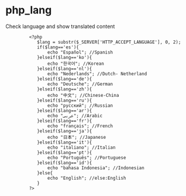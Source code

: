 # php_lang
Check language and show translated content

             <?php
                $lang = substr($_SERVER['HTTP_ACCEPT_LANGUAGE'], 0, 2); 
                if($lang=='es'){
                    echo "Español"; //Spanish
                }elseif($lang=='ko'){
                    echo "한국어"; //Korean
                }elseif($lang=='nl'){
                    echo "Nederlands"; //Dutch- Netherland
                }elseif($lang=='de'){
                    echo "Deutsche"; //German
                }elseif($lang=='zh'){
                    echo "中文"; //Chinese-China
                }elseif($lang=='ru'){
                    echo "русский"; //Russian
                }elseif($lang=='ar'){
                    echo "عربى"; //Arabic
                }elseif($lang=='fr'){
                    echo "français"; //French
                }elseif($lang=='ja'){
                    echo "日本"; //Japanese
                }elseif($lang=='it'){
                    echo "italiano"; //Italian
                }elseif($lang=='pt'){
                    echo "Português"; //Portuguese
                }elseif($lang=='id'){
                    echo "bahasa Indonesia"; //Indonesian
                }else{
                    echo "English"; //else:English
                }
             ?>

